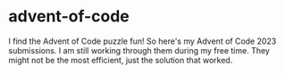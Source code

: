 # advent-of-code
I find the Advent of Code puzzle fun! So here's my Advent of Code 2023 submissions. I am still working through them during my free time. They might not be the most efficient, just the solution that worked.
